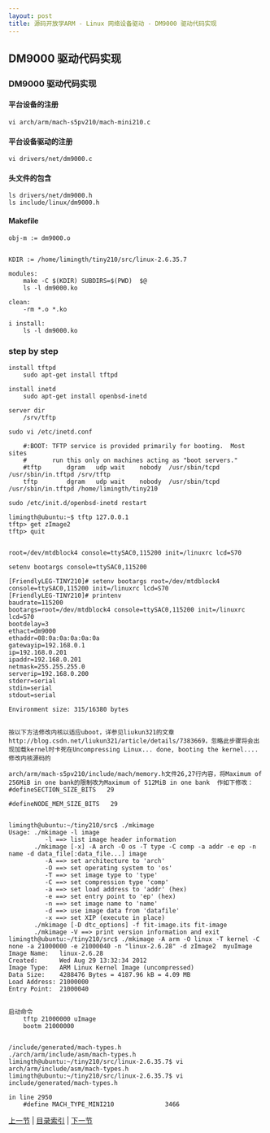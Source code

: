 ```yaml
---
layout: post
title: 源码开放学ARM - Linux 网络设备驱动 - DM9000 驱动代码实现
---
```


## DM9000 驱动代码实现

### DM9000 驱动代码实现

#### 平台设备的注册
	
	vi arch/arm/mach-s5pv210/mach-mini210.c 

#### 平台设备驱动的注册

	vi drivers/net/dm9000.c

#### 头文件的包含

	ls drivers/net/dm9000.h
	ls include/linux/dm9000.h 

#### Makefile

	obj-m := dm9000.o
	
	
	KDIR := /home/limingth/tiny210/src/linux-2.6.35.7
	
	modules:
		make -C $(KDIR)	SUBDIRS=$(PWD)  $@
		ls -l dm9000.ko
	
	clean:
		-rm *.o *.ko
	
	i install:
		ls -l dm9000.ko
  
	
### step by step

	install tftpd
		sudo apt-get install tftpd
	
	install inetd
		sudo apt-get install openbsd-inetd
	
	server dir
		/srv/tftp
	
	sudo vi /etc/inetd.conf 
	
		#:BOOT: TFTP service is provided primarily for booting.  Most sites
		#       run this only on machines acting as "boot servers."
		#tftp		dgram	udp	wait	nobody	/usr/sbin/tcpd	/usr/sbin/in.tftpd /srv/tftp
		tftp		dgram	udp	wait	nobody	/usr/sbin/tcpd	/usr/sbin/in.tftpd /home/limingth/tiny210
	
	sudo /etc/init.d/openbsd-inetd restart
	
	limingth@ubuntu:~$ tftp 127.0.0.1
	tftp> get zImage2
	tftp> quit
	
	
	root=/dev/mtdblock4 console=ttySAC0,115200 init=/linuxrc lcd=S70 
	
	setenv bootargs console=ttySAC0,115200
	
	[FriendlyLEG-TINY210]# setenv bootargs root=/dev/mtdblock4 console=ttySAC0,115200 init=/linuxrc lcd=S70 
	[FriendlyLEG-TINY210]# printenv
	baudrate=115200
	bootargs=root=/dev/mtdblock4 console=ttySAC0,115200 init=/linuxrc lcd=S70
	bootdelay=3
	ethact=dm9000
	ethaddr=08:0a:0a:0a:0a:0a
	gatewayip=192.168.0.1
	ip=192.168.0.201
	ipaddr=192.168.0.201
	netmask=255.255.255.0
	serverip=192.168.0.200
	stderr=serial
	stdin=serial
	stdout=serial
	
	Environment size: 315/16380 bytes
	
	
	按以下方法修改内核以适应uboot，详参见liukun321的文章http://blog.csdn.net/liukun321/article/details/7383669，忽略此步骤将会出现加载kernel时卡死在Uncompressing Linux... done, booting the kernel....
	修改内核源码的
	
	arch/arm/mach-s5pv210/include/mach/memory.h文件26,27行内容，将Maximum of 256MiB in one bank的限制改为Maximum of 512MiB in one bank  作如下修改：
	#defineSECTION_SIZE_BITS   29
	
	#defineNODE_MEM_SIZE_BITS   29
	
	
	limingth@ubuntu:~/tiny210/src$ ./mkimage 
	Usage: ./mkimage -l image
	          -l ==> list image header information
	       ./mkimage [-x] -A arch -O os -T type -C comp -a addr -e ep -n name -d data_file[:data_file...] image
	          -A ==> set architecture to 'arch'
	          -O ==> set operating system to 'os'
	          -T ==> set image type to 'type'
	          -C ==> set compression type 'comp'
	          -a ==> set load address to 'addr' (hex)
	          -e ==> set entry point to 'ep' (hex)
	          -n ==> set image name to 'name'
	          -d ==> use image data from 'datafile'
	          -x ==> set XIP (execute in place)
	       ./mkimage [-D dtc_options] -f fit-image.its fit-image
	       ./mkimage -V ==> print version information and exit
	limingth@ubuntu:~/tiny210/src$ ./mkimage -A arm -O linux -T kernel -C none -a 21000000 -e 21000040 -n "linux-2.6.28" -d zImage2  myuImage
	Image Name:   linux-2.6.28
	Created:      Wed Aug 29 13:32:34 2012
	Image Type:   ARM Linux Kernel Image (uncompressed)
	Data Size:    4288476 Bytes = 4187.96 kB = 4.09 MB
	Load Address: 21000000
	Entry Point:  21000040
	
	
	启动命令
		tftp 21000000 uImage
		bootm 21000000
	
	
	/include/generated/mach-types.h
	./arch/arm/include/asm/mach-types.h
	limingth@ubuntu:~/tiny210/src/linux-2.6.35.7$ vi arch/arm/include/asm/mach-types.h 
	limingth@ubuntu:~/tiny210/src/linux-2.6.35.7$ vi include/generated/mach-types.h 
	
	in line 2950
		#define MACH_TYPE_MINI210              3466
	
	






[上一节](chp106-3.html)  |  [目录索引](../index.html)  |  [下一节](chp106-4.html)
